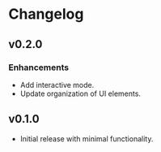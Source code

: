 # Changelog

## v0.2.0

### Enhancements

- Add interactive mode.
- Update organization of UI elements.

## v0.1.0

- Initial release with minimal functionality.
